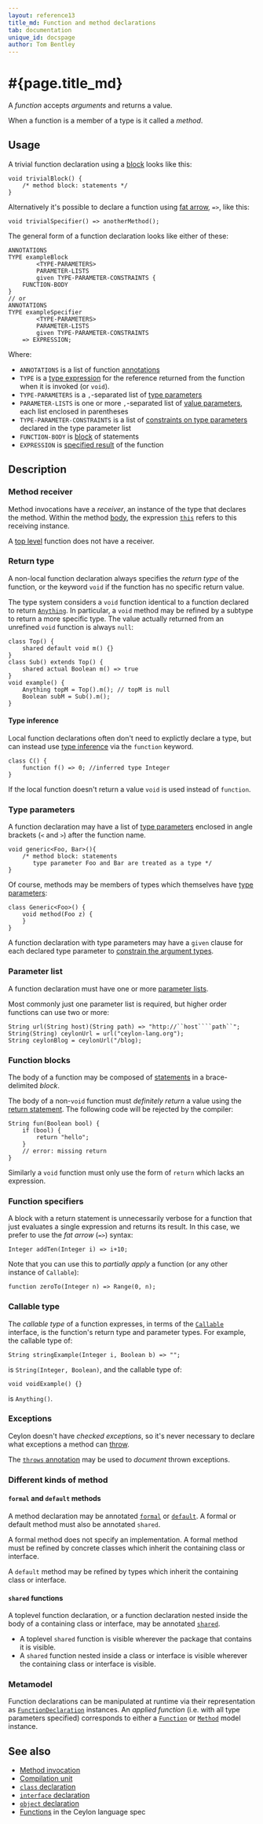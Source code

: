 ```yaml
---
layout: reference13
title_md: Function and method declarations
tab: documentation
unique_id: docspage
author: Tom Bentley
---
```


# #{page.title_md}

A _function_ accepts _arguments_ and returns a value.

When a function is a member of a type is it called a _method_.

## Usage 

A trivial function declaration using a [block](#function_blocks) 
looks like this:

<!-- try: -->
    void trivialBlock() {
        /* method block: statements */
    }
    
Alternatively it's possible to declare a function using 
[fat arrow](#function_specifiers), `=>`, like this:

<!-- try: -->
    void trivialSpecifier() => anotherMethod();

The general form of a function declaration looks like either of these:

<!-- lang:none -->
    ANNOTATIONS
    TYPE exampleBlock
            <TYPE-PARAMETERS>
            PARAMETER-LISTS
            given TYPE-PARAMETER-CONSTRAINTS {
        FUNCTION-BODY
    }
    // or
    ANNOTATIONS
    TYPE exampleSpecifier
            <TYPE-PARAMETERS>
            PARAMETER-LISTS
            given TYPE-PARAMETER-CONSTRAINTS 
        => EXPRESSION;

Where:

* `ANNOTATIONS` is a list of function [annotations](../annotation)
* `TYPE` is a [type expression](../type) for the reference returned from 
  the function when it is invoked (or `void`).
* `TYPE-PARAMETERS` is a `,`-separated list of 
  [type parameters](../#type_parameters)
* `PARAMETER-LISTS` is one or more `,`-separated list of 
  [value parameters](../parameter-list), each list enclosed in parentheses
* `TYPE-PARAMETER-CONSTRAINTS` is a list of 
  [constraints on type parameters](../type-parameters#constraints) 
  declared in the type parameter list
* `FUNCTION-BODY` is [block](#function_blocks) of statements
* `EXPRESSION` is [specified result](#function_specifiers) of the function

## Description

### Method receiver

Method invocations have a _receiver_, an instance of the type that declares 
the method. Within the method [body](#method_blocks), the expression 
[`this`](../../expression/this) refers to this receiving instance.

A [top level](../type-declaration#top_level_declarations) function does not 
have a receiver. 

### Return type

A non-local function declaration always specifies the *return type* of the 
function, or the keyword `void` if the function has no specific return value. 

The type system considers a `void` function identical to a function declared 
to return [`Anything`](#{site.urls.apidoc_1_3}/Anything.type.html). In 
particular, a `void` method may be refined by a subtype to return a more 
specific type. The value actually returned from an unrefined `void` function 
is always `null`:

    class Top() {
        shared default void m() {}
    }
    class Sub() extends Top() {
        shared actual Boolean m() => true
    }
    void example() {
        Anything topM = Top().m(); // topM is null
        Boolean subM = Sub().m();
    }
    
#### Type inference

Local function declarations often don't need to explictly declare a type, 
but can instead use [type inference](../type-inference) via the `function` 
keyword.

<!-- try: -->
    class C() {
        function f() => 0; //inferred type Integer
    }

If the local function doesn't return a value `void` is used instead of 
`function`.

### Type parameters

A function declaration may have a list of 
[type parameters](../type-parameters) enclosed in angle brackets 
(`<` and `>`) after the function name.

<!-- try: -->
    void generic<Foo, Bar>(){
        /* method block: statements 
           type parameter Foo and Bar are treated as a type */
    }

Of course, methods may be members of types which themselves have
[type parameters](../type-parameters):

<!-- try: -->
    class Generic<Foo>() {
        void method(Foo z) {
        }
    }

A function declaration with type parameters may have a `given` 
clause for each declared type parameter to 
[constrain the argument types](../type-parameters#constraints).

### Parameter list

A function declaration must have one or more 
[parameter lists](../parameter-list).

Most commonly just one parameter list is required, but 
higher order functions can use two or more:

    String url(String host)(String path) => "http://``host````path``";
    String(String) ceylonUrl = url("ceylon-lang.org");
    String ceylonBlog = ceylonUrl("/blog);

### Function blocks

The body of a function may be composed of [statements](../../#statement) 
in a brace-delimited *block*.

The body of a non-`void` function must *definitely return* a value 
using the [return statement](../../statement/return/). The 
following code will be rejected by the compiler:

    String fun(Boolean bool) {
        if (bool) {
            return "hello";
        }
        // error: missing return
    }
    
Similarly a `void` function must only use the form of `return` which 
lacks an expression.

### Function specifiers

A block with a return statement is unnecessarily verbose for a function 
that just evaluates a single expression and returns its result. In this 
case, we prefer to use the *fat arrow* (`=>`) syntax:

<!-- cat: void anotherFunction(){} -->
<!-- try: -->
    Integer addTen(Integer i) => i+10;

Note that you can use this to *partially apply* a function (or any other 
instance of `Callable`):

    function zeroTo(Integer n) => Range(0, n);

### Callable type

The *callable type* of a function expresses, in terms of the 
[`Callable`](#{site.urls.apidoc_1_3}/Anything.type.html) interface, is the 
function's return type and parameter types. For example, the callable type 
of:

<!-- try: -->
    String stringExample(Integer i, Boolean b) => "";
    
is `String(Integer, Boolean)`, and the callable type of:

<!-- try: -->
    void voidExample() {}
    
is `Anything()`.


### Exceptions

Ceylon doesn't have _checked exceptions_, so it's never necessary to declare 
what exceptions a method can [throw](../../statement/throw).

The [`throws` annotation](../../annotation/throws) may be used to *document* 
thrown exceptions.

### Different kinds of method

#### `formal` and `default` methods

A method declaration may be annotated [`formal`](../../annotation/formal)
or [`default`](../../annotation/default). A formal or default method must 
also be annotated `shared`.

A formal method does not specify an implementation. A formal method must
be refined by concrete classes which inherit the containing class or 
interface. 

A `default` method may be refined by types which inherit the containing 
class or interface. 

#### `shared` functions

A toplevel function declaration, or a function declaration nested inside 
the body of a containing class or interface, may be annotated 
[`shared`](../../annotation/shared).

- A toplevel `shared` function is visible wherever the package that contains 
  it is visible.
- A `shared` function nested inside a class or interface is visible wherever 
  the containing class or interface is visible.


### Metamodel

Function declarations can be manipulated at runtime via their representation as
[`FunctionDeclaration`](#{site.urls.apidoc_1_3}/meta/declaration/FunctionDeclaration.type.html) 
instances. An *applied function* (i.e. with all type parameters specified) 
corresponds to either a 
[`Function`](#{site.urls.apidoc_1_3}/meta/model/Function.type.html) or 
[`Method`](#{site.urls.apidoc_1_3}/meta/model/Method.type.html) model instance.

## See also

* [Method invocation](../../expression/invocation)
* [Compilation unit](../compilation-unit)
* [`class` declaration](../class)
* [`interface` declaration](../interface)
* [`object` declaration](../object)
* [Functions](#{site.urls.spec_current}#classes) in the Ceylon language spec

